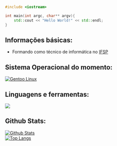 ```cpp
#include <iostream>

int main(int argc, char** argv){
    std::cout << "Hello World!" << std::endl;
}
```
<h2>Informações básicas:</h2>
<ul>
    <li>Formando como técnico de informática no <a href="https://www.ifsp.edu.br/">IFSP</a></li>
</ul>


<h2>Sistema Operacional do momento:</h2>

<div>
    <a href="https://gentoo.org/">
        <img src="https://img.shields.io/badge/Gentoo-61538D?style=for-the-badge&logo=gentoo&logoColor=white&labelColor=61538D" alt="Gentoo Linux">
    </a>

</div>

<h2>Linguagens e ferramentas:</h2>

<div>
    <a href="https://github.com/DoutorJP">
        <img src="https://skillicons.dev/icons?i=linux,cpp,cs,java,vim,emacs&theme=light">
    </a>
</div>

<h2>Github Stats:</h2>

<div>
    <a href="https://github.com/DoutorJP">
        <img src="https://github-readme-stats-blond-alpha.vercel.app/api?hide_title=false&hide_rank=false&show_icons=true&include_all_commits=true&count_private=true&card_width=470px&disable_animations=false&theme=dracula&locale=pt-br&hide_border=false&username=DoutorJP" alt="Github Stats">
        <br>
        <img src="https://github-readme-stats-blond-alpha.vercel.app/api/top-langs/?username=DoutorJP&langs_count=15&&card_width=470px&theme=dracula" alt="Top Langs">
    </a>
</div>
